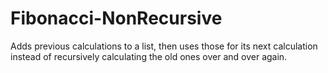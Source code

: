 # Fibonacci-NonRecursive
Adds previous calculations to a list, then uses those for its next calculation instead of recursively calculating the old ones over and over again.
